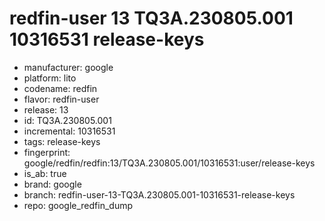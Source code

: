 # redfin-user 13 TQ3A.230805.001 10316531 release-keys
- manufacturer: google
- platform: lito
- codename: redfin
- flavor: redfin-user
- release: 13
- id: TQ3A.230805.001
- incremental: 10316531
- tags: release-keys
- fingerprint: google/redfin/redfin:13/TQ3A.230805.001/10316531:user/release-keys
- is_ab: true
- brand: google
- branch: redfin-user-13-TQ3A.230805.001-10316531-release-keys
- repo: google_redfin_dump
